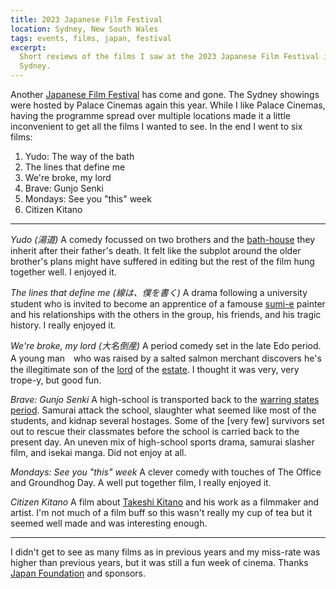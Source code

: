 ```yaml
---
title: 2023 Japanese Film Festival
location: Sydney, New South Wales
tags: events, films, japan, festival
excerpt:
  Short reviews of the films I saw at the 2023 Japanese Film Festival in
  Sydney.
---
```


Another [Japanese Film Festival][jff] has come and gone. The Sydney showings
were hosted by Palace Cinemas again this year. While I like Palace Cinemas,
having the programme spread over multiple locations made it a little
inconvenient to get all the films I wanted to see. In the end I went to six
films:

1. Yudo: The way of the bath
2. The lines that define me
3. We're broke, my lord
4. Brave: Gunjo Senki
5. Mondays: See you "this" week
6. Citizen Kitano

---

*Yudo (湯道)* A comedy focussed on two brothers and the [bath-house][] they
inherit after their father's death. It felt like the subplot around the older
brother's plans might have suffered in editing but the rest of the film hung
together well. I enjoyed it.

*The lines that define me (線は、僕を書く)* A drama following a university
student who is invited to become an apprentice of a famouse [sumi-e][]
painter and his relationships with the others in the group, his friends,
and his tragic history. I really enjoyed it.

*We're broke, my lord (大名倒産)* A period comedy set in the late Edo period.
A young man　who was raised by a salted salmon merchant discovers he's the
illegitimate son of the [lord][] of the [estate][]. I thought it was very,
very trope-y, but good fun.

*Brave: Gunjo Senki* A high-school is transported back to the [warring states
period][]. Samurai attack the school, slaughter what seemed like most of the
students, and kidnap several hostages. Some of the [very few] survivors set out
to rescue their classmates before the school is carried back to the present
day. An uneven mix of high-school sports drama, samurai slasher film, and
isekai manga. Did not enjoy at all.

*Mondays: See you "this" week* A clever comedy with touches of The Office and
Groundhog Day. A well put together film, I really enjoyed it.

*Citizen Kitano* A film about [Takeshi Kitano][] and his work as a filmmaker
and artist. I'm not much of a film buff so this wasn't really my cup of tea but
it seemed well made and was interesting enough.

---

I didn't get to see as many films as in previous years and my miss-rate was
higher than previous years, but it was still a fun week of cinema. Thanks
[Japan Foundation][] and sponsors.

[jff]: https://japanesefilmfestival.net/
[bath-house]: https://en.wikipedia.org/wiki/Sent%C5%8D
[sumi-e]: https://en.wikipedia.org/wiki/Ink_wash_painting#Japan
[lord]: https://en.wikipedia.org/wiki/Daimyo#Edo_period
[estate]: https://en.wikipedia.org/wiki/Han_system#Edo_period
[warring states period]: https://en.wikipedia.org/wiki/Sengoku_period
[Takeshi Kitano]: https://en.wikipedia.org/wiki/Takeshi_Kitano
[Japan Foundation]: https://jpf.org.au/
